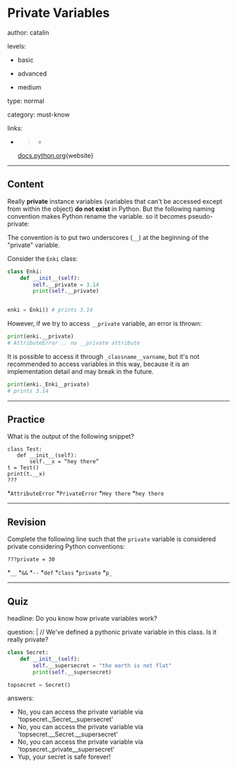 # Private Variables 
author: catalin

levels:

  - basic

  - advanced

  - medium

type: normal

category: must-know

links:

  - >-
    [docs.python.org](https://docs.python.org/3.5/tutorial/classes.html#private-variables){website}

---
## Content

Really **private** instance variables (variables that can't be accessed except from within the object) **do not exist** in Python. But the following naming convention makes Python rename the variable. so it becomes pseudo-private:

The convention is to put two underscores (`__`) at the beginning of the "private" variable.

Consider the `Enki` class:
```python
class Enki:
    def __init__(self):
        self.__private = 3.14
        print(self.__private)


enki = Enki() # prints 3.14

```
However, if we try to access `__private` variable, an error is thrown:
```python
print(enki.__private)
# AttributeError .. no __private attribute
```
It is possible to access it through `_classname__varname`, but it's not recommended to access variables in this way, because it is an implementation detail and may break in the future.

```python
print(enki._Enki__private)
# prints 3.14
```

---
## Practice

What is the output of the following snippet?
```
class Test:
   def __init__(self):
       self.__x = “hey there”
t = Test()
print(t.__x)
??? 
```

*`AttributeError` 
*`PrivateError` 
*`Hey there` 
*`hey there`

---
## Revision

Complete the following line such that the `private` variable is considered private considering Python conventions:
```
???private = 30
```

*`__` 
*`&&` 
*`--` 
*`def` 
*`class` 
*`private` 
*`p_`

---
## Quiz

headline: Do you know how private variables work?

question: |
// We've defined a pythonic private variable in this class. Is it really private?  
```python
class Secret:
    def __init__(self):
        self.__supersecret = "the earth is not flat"
        print(self.__supersecret)

topsecret = Secret()
```

answers:
- No, you can access the private variable via 'topsecret._Secret__supersecret'
- No, you can access the private variable via 'topsecret.__Secret.__supersecret'
- No, you can access the private variable via 'topsecret._private__supersecret'
- Yup, your secret is safe forever!
